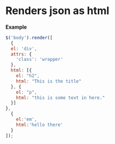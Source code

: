 # Renders json as html

**Example**

```javascript
$('body').render([
  {
  el: 'div',
  attrs: {
    'class': 'wrapper'
  },
  html: [{
    el: "h2",
    html: "This is the title"
  }, {
    el: "p",
    html: "this is some text in here."
  }]
},
  {
    el:'em',
    html:'hello there'
  }
]);
```